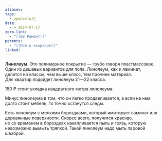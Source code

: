 ```yaml
---
aliases: 
tags:
  - зрелость/🌱
date:
  - - 2024-07-17
zero-link:
  - "[[00 Ремонт]]"
parents:
  - "[[Пол в квартире]]"
linked:
---
```

**Линолеум.** Это полимерное покрытие — грубо говоря пластмассовое. Один из дешевых вариантов для пола. Линолеум, как и ламинат, делится на классы: чем выше класс, тем прочнее материал. Для квартир подойдет линолеум 21—22 класса.

150 ₽ стоит укладка квадратного метра линолеума

Минус линолеума в том, что он легко продавливается, а если на нем долго стоит мебель, то точно останутся следы.

Есть линолеум с мелкими бороздками, который имитирует ламинат или деревянные поверхности. Скорее всего, получится красиво, но со временем в бороздках накапливается пыль и грязь, которую невозможно вымыть тряпкой. Такой линолеум надо мыть паровой шваброй.